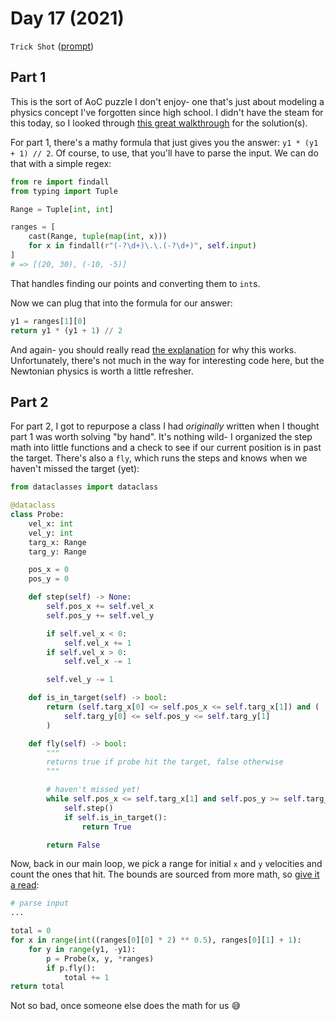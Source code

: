 # Day 17 (2021)

`Trick Shot` ([prompt](https://adventofcode.com/2021/day/17))

## Part 1

This is the sort of AoC puzzle I don't enjoy- one that's just about modeling a physics concept I've forgotten since high school. I didn't have the steam for this today, so I looked through [this great walkthrough](https://github.com/mebeim/aoc/blob/master/2021/README.md#day-17---trick-shot) for the solution(s).

For part 1, there's a mathy formula that just gives you the answer: `y1 * (y1 + 1) // 2`. Of course, to use, that you'll have to parse the input. We can do that with a simple regex:

```py
from re import findall
from typing import Tuple

Range = Tuple[int, int]

ranges = [
    cast(Range, tuple(map(int, x)))
    for x in findall(r"(-?\d+)\.\.(-?\d+)", self.input)
]
# => [(20, 30), (-10, -5)]
```

That handles finding our points and converting them to `int`s.

Now we can plug that into the formula for our answer:

```py
y1 = ranges[1][0]
return y1 * (y1 + 1) // 2
```

And again- you should really read [the explanation](https://github.com/mebeim/aoc/blob/master/2021/README.md#day-17---trick-shot) for why this works. Unfortunately, there's not much in the way for interesting code here, but the Newtonian physics is worth a little refresher.

## Part 2

For part 2, I got to repurpose a class I had _originally_ written when I thought part 1 was worth solving "by hand". It's nothing wild- I organized the step math into little functions and a check to see if our current position is in past the target. There's also a `fly`, which runs the steps and knows when we haven't missed the target (yet):

```py
from dataclasses import dataclass

@dataclass
class Probe:
    vel_x: int
    vel_y: int
    targ_x: Range
    targ_y: Range

    pos_x = 0
    pos_y = 0

    def step(self) -> None:
        self.pos_x += self.vel_x
        self.pos_y += self.vel_y

        if self.vel_x < 0:
            self.vel_x += 1
        if self.vel_x > 0:
            self.vel_x -= 1

        self.vel_y -= 1

    def is_in_target(self) -> bool:
        return (self.targ_x[0] <= self.pos_x <= self.targ_x[1]) and (
            self.targ_y[0] <= self.pos_y <= self.targ_y[1]
        )

    def fly(self) -> bool:
        """
        returns true if probe hit the target, false otherwise
        """

        # haven't missed yet!
        while self.pos_x <= self.targ_x[1] and self.pos_y >= self.targ_y[0]:
            self.step()
            if self.is_in_target():
                return True

        return False
```

Now, back in our main loop, we pick a range for initial `x` and `y` velocities and count the ones that hit. The bounds are sourced from more math, so [give it a read](https://github.com/mebeim/aoc/blob/master/2021/README.md#part-2-16):

```py
# parse input
...

total = 0
for x in range(int((ranges[0][0] * 2) ** 0.5), ranges[0][1] + 1):
    for y in range(y1, -y1):
        p = Probe(x, y, *ranges)
        if p.fly():
            total += 1
return total
```

Not so bad, once someone else does the math for us 😅
